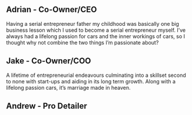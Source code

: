 ## Adrian - Co-Owner/CEO

Having a serial entrepreneur father my childhood was basically one big business lesson which I used to become a serial entrepreneur myself. I’ve always had a lifelong passion for cars and the inner workings of cars, so I thought why not combine the two things I’m passionate about?

## Jake - Co-Owner/COO

A lifetime of entrepreneurial endeavours culminating into a skillset second to none with start-ups and aiding in its long term growth. Along with a lifelong passion cars, it’s marriage made in heaven.

## Andrew - Pro Detailer
